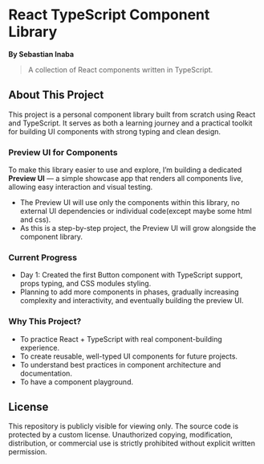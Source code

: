 # React TypeScript Component Library
**By Sebastian Inaba**

> A collection of React components written in TypeScript.

## About This Project

This project is a personal component library built from scratch using React and TypeScript. It serves as both a learning journey and a practical toolkit for building UI components with strong typing and clean design.

### Preview UI for Components

To make this library easier to use and explore, I’m building a dedicated **Preview UI** — a simple showcase app that renders all components live, allowing easy interaction and visual testing. 

- The Preview UI will use only the components within this library, no external UI dependencies or individual code(except maybe some html and css).
- As this is a step-by-step project, the Preview UI will grow alongside the component library.

### Current Progress

- Day 1: Created the first Button component with TypeScript support, props typing, and CSS modules styling.
- Planning to add more components in phases, gradually increasing complexity and interactivity, and eventually building the preview UI.

### Why This Project?

- To practice React + TypeScript with real component-building experience.
- To create reusable, well-typed UI components for future projects.
- To understand best practices in component architecture and documentation.
- To have a component playground.

## License

This repository is publicly visible for viewing only. The source code is protected by a custom license.
Unauthorized copying, modification, distribution, or commercial use is strictly prohibited without explicit written permission.